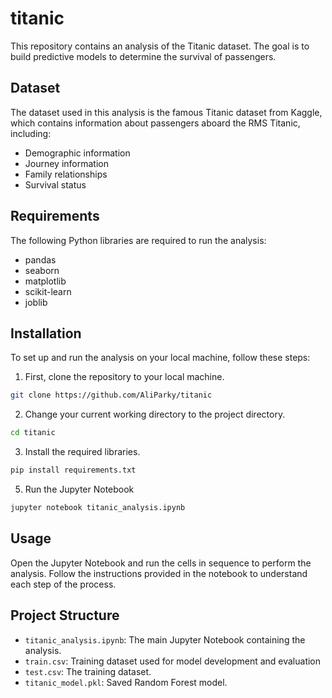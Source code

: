 # titanic

This repository contains an analysis of the Titanic dataset. The goal is to build predictive models to determine the survival of passengers.

## Dataset

The dataset used in this analysis is the famous Titanic dataset from Kaggle, which contains information about passengers aboard the RMS Titanic, including:
- Demographic information
- Journey information
- Family relationships
- Survival status

## Requirements

The following Python libraries are required to run the analysis:
- pandas
- seaborn
- matplotlib
- scikit-learn
- joblib

## Installation
To set up and run the analysis on your local machine, follow these steps:

1. First, clone the repository to your local machine.
```bash
git clone https://github.com/AliParky/titanic
```
2. Change your current working directory to the project directory.
```bash
cd titanic
```
3. Install the required libraries.
```bash
pip install requirements.txt
```
5. Run the Jupyter Notebook
```bash
jupyter notebook titanic_analysis.ipynb
```

## Usage
Open the Jupyter Notebook and run the cells in sequence to perform the analysis. Follow the instructions provided in the notebook to understand each step of the process. 

## Project Structure
- `titanic_analysis.ipynb`: The main Jupyter Notebook containing the analysis.
- `train.csv`: Training dataset used for model development and evaluation
- `test.csv`: The training dataset.
- `titanic_model.pkl`: Saved Random Forest model.